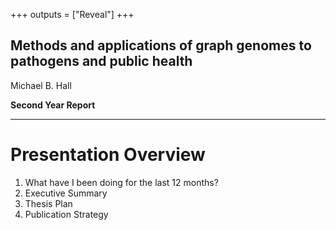 +++
outputs = ["Reveal"]
+++

## Methods and applications of graph genomes to pathogens and public health

Michael B. Hall

**Second Year Report**

---

# Presentation Overview

1.  What have I been doing for the last 12 months?
2.  Executive Summary
3.  Thesis Plan
4.  Publication Strategy
